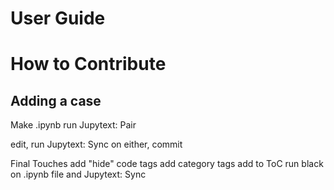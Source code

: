 # User Guide

# How to Contribute

## Adding a case
Make .ipynb
run Jupytext: Pair

edit,
run Jupytext: Sync on either,
commit

Final Touches
add "hide" code tags
add category tags
add to ToC
run black on .ipynb file and Jupytext: Sync